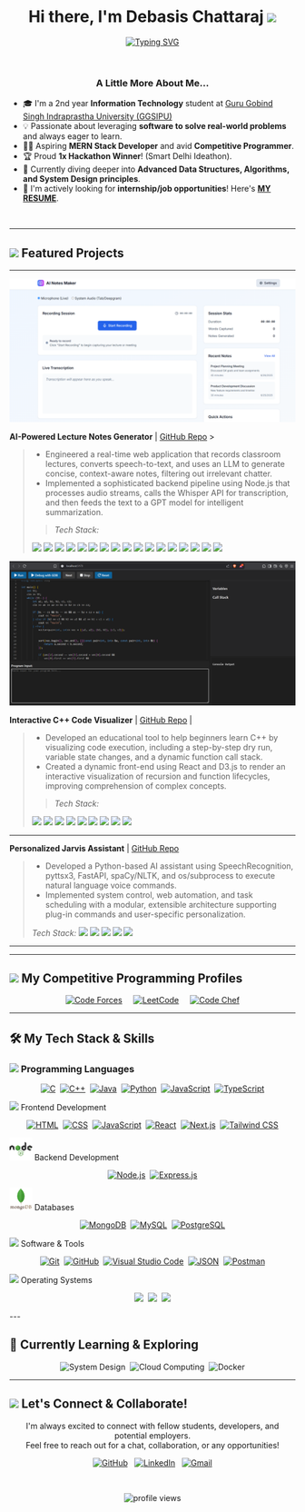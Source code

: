 <h1 align="center">
  Hi there, I'm Debasis Chattaraj 
  <img src="https://media.giphy.com/media/hvRJCLFzcasrR4ia7z/giphy.gif" width="35">
</h1>

<p align="center">
	<a href="https://git.io/typing-svg"><img src="https://readme-typing-svg.demolab.com?font=Fira+Code&pause=1000&color=0FFFDCF3&background=FCFCFC00&center=true&vCenter=true&width=435&lines=Computer+Science+Student+at+IPU+;Competitive+Programmer;1x+hackathon+winner;Always+learning+new+things;MERN+Stack+Developer" alt="Typing SVG" /></a>
</p>

<br>

<!-- About Me Section -->
<div align="center">

<h3>A Little More About Me...</h3>

</div>

- 🎓 I'm a 2nd year **Information Technology** student at [Guru Gobind Singh Indraprastha University (GGSIPU)](http://www.ipu.ac.in/)
- 💡 Passionate about leveraging **software to solve real-world problems** and always eager to learn.
- 👨‍💻 Aspiring **MERN Stack Developer** and avid **Competitive Programmer**.
- 🏆 Proud **1x Hackathon Winner**! (Smart Delhi Ideathon).
- 🌱 Currently diving deeper into **Advanced Data Structures, Algorithms, and System Design principles**.
- 🚀 I'm actively looking for **internship/job opportunities**! Here's [**MY RESUME**](https://drive.google.com/file/d/1cudQzuAQi7d6S3ldLEuKeWP6hN_Iwmar/view?usp=sharing).

<br>

---


## <picture> <img src="https://media.giphy.com/media/l0HlRnAWXxn0MhKLK/giphy.gif" width="50"> </picture> Featured Projects

<!--
💡 Tip:
- Upload your project screenshots to an `assets` folder in this repository.
- Update the `assets/your-image-name.png` paths below.
- Replace `#` in "Live Demo" links with actual URLs or remove if not applicable.
-->

---

<p align="center">
  <img src="assets/ai_notes_maker.png" alt="AI Notes Maker Screenshot" width="700">
</p>

**AI-Powered Lecture Notes Generator** | [GitHub Repo](https://github.com/Deba69/Ai-notes-maker)  <!-- Replace # with actual live link for demo -->> 
> - Engineered a real-time web application that records classroom lectures, converts speech-to-text, and uses an LLM to generate concise, context-aware notes, filtering out irrelevant chatter.
> - Implemented a sophisticated backend pipeline using Node.js that processes audio streams, calls the Whisper API for transcription, and then feeds the text to a GPT model for intelligent summarization.
>
>> _Tech Stack:_
> <img src="https://img.shields.io/badge/Next.js-000000?style=for-the-badge&logo=nextdotjs&logoColor=white">
> <img src="https://img.shields.io/badge/React-61DAFB?style=for-the-badge&logo=react&logoColor=black">
> <img src="https://img.shields.io/badge/TypeScript-3178C6?style=for-the-badge&logo=typescript&logoColor=white">
> <img src="https://img.shields.io/badge/Tailwind_CSS-38B2AC?style=for-the-badge&logo=tailwindcss&logoColor=white">
> <img src="https://img.shields.io/badge/Framer_Motion-0055FF?style=for-the-badge&logo=framer&logoColor=white">
> <img src="https://img.shields.io/badge/Node.js-339933?style=for-the-badge&logo=nodedotjs&logoColor=white">
> <img src="https://img.shields.io/badge/Express.js-000000?style=for-the-badge&logo=express&logoColor=white">
> <img src="https://img.shields.io/badge/Socket.io-010101?style=for-the-badge&logo=socketdotio&logoColor=white">
> <img src="https://img.shields.io/badge/Axios-5A29E4?style=for-the-badge&logo=axios&logoColor=white">
> <img src="https://img.shields.io/badge/Gemini_AI-4A90E2?style=for-the-badge&logo=google&logoColor=white">
> <img src="https://img.shields.io/badge/Web_Speech_API-4285F4?style=for-the-badge&logo=googlechrome&logoColor=white"> <!-- Using Chrome logo as it's a browser API -->
> <img src="https://img.shields.io/badge/Deepgram-13EF93?style=for-the-badge&logo=deepgram&logoColor=white">
> <img src="https://img.shields.io/badge/Chrome_Extension-4285F4?style=for-the-badge&logo=googlechrome&logoColor=white">
> <img src="https://img.shields.io/badge/Service_Workers-FF9800?style=for-the-badge&logo=html5&logoColor=white"> <!-- Using HTML5 logo as SW are part of web standards -->
> <img src="https://img.shields.io/badge/ESLint-4B32C3?style=for-the-badge&logo=eslint&logoColor=white">
> <img src="https://img.shields.io/badge/PostCSS-DD3A0A?style=for-the-badge&logo=postcss&logoColor=white">
> <img src="https://img.shields.io/badge/Nodemon-76D04B?style=for-the-badge&logo=nodemon&logoColor=white">

<p align="center">
  <img src="assets/cpp_visualizer.png" alt="C++ Code Visualizer Screenshot" width="700">
</p>

**Interactive C++ Code Visualizer** | [GitHub Repo](https://github.com/Deba69/C-Degugger) |<!-- Replace # with actual live link -->
> - Developed an educational tool to help beginners learn C++ by visualizing code execution, including a step-by-step dry run, variable state changes, and a dynamic function call stack.
> - Created a dynamic front-end using React and D3.js to render an interactive visualization of recursion and function lifecycles, improving comprehension of complex concepts.
>
>> _Tech Stack:_
> <img src="https://img.shields.io/badge/React-61DAFB?style=for-the-badge&logo=react&logoColor=black">
> <img src="https://img.shields.io/badge/TypeScript-3178C6?style=for-the-badge&logo=typescript&logoColor=white">
> <img src="https://img.shields.io/badge/Node.js-339933?style=for-the-badge&logo=nodedotjs&logoColor=white">
> <img src="https://img.shields.io/badge/Express.js-000000?style=for-the-badge&logo=express&logoColor=white">
> <img src="https://img.shields.io/badge/WebSocket-019784?style=for-the-badge&logo=websocket&logoColor=white">
> <img src="https://img.shields.io/badge/Monaco_Editor-007ACC?style=for-the-badge&logo=visualstudiocode&logoColor=white">
> <img src="https://img.shields.io/badge/C++-00599C?style=for-the-badge&logo=cplusplus&logoColor=white">
> <img src="https://img.shields.io/badge/GCC-F67D3B?style=for-the-badge&logo=gcc&logoColor=white">
> <img src="https://img.shields.io/badge/GDB-C80000?style=for-the-badge&logo=gnu-bash&logoColor=white"> <!-- Using GNU Bash icon as a placeholder for GDB, or remove logo -->
---

**Personalized Jarvis Assistant** | [GitHub Repo](https://github.com/Deba69/Personal-Jarvis/tree/main/Jarvis) <!-- Replace # with actual live link -->
> - Developed a Python-based AI assistant using SpeechRecognition, pyttsx3, FastAPI, spaCy/NLTK, and os/subprocess to execute natural language voice commands.
> - Implemented system control, web automation, and task scheduling with a modular, extensible architecture supporting plug-in commands and user-specific personalization.
>
> _Tech Stack:_
> <img src="https://img.shields.io/badge/Python-3776AB?style=for-the-badge&logo=python&logoColor=white">
> <img src="https://img.shields.io/badge/FastAPI-009688?style=for-the-badge&logo=fastapi&logoColor=white">
> <img src="https://img.shields.io/badge/spaCy-09A3D5?style=for-the-badge&logo=spacy&logoColor=white">
> <img src="https://img.shields.io/badge/SpeechRecognition-4A90E2?style=for-the-badge"> <!-- Generic badge -->
> <img src="https://img.shields.io/badge/pyttsx3-DB7093?style=for-the-badge"> <!-- Generic badge -->

---
---

## <picture> <img src="https://github.com/7oSkaaa/7oSkaaa/blob/main/Images/competitive_programming_profile.png?raw=true" width="40"> </picture> My Competitive Programming Profiles

<p align="center">
  <a href="https://codeforces.com/profile/zbdn573" target="_blank"><img src="https://img.icons8.com/external-tal-revivo-shadow-tal-revivo/50/000000/external-codeforces-programming-competitions-and-contests-programming-community-logo-shadow-tal-revivo.png" alt="Code Forces"/></a>    
  <a href="https://leetcode.com/u/Debasis6969/" target="_blank"><img src="https://img.icons8.com/external-tal-revivo-shadow-tal-revivo/50/000000/external-level-up-your-coding-skills-and-quickly-land-a-job-logo-shadow-tal-revivo.png" alt="LeetCode"/></a>    
  <a href="https://www.codechef.com/users/codemaster_6" target="_blank"><img src="https://img.icons8.com/color/50/000000/codechef.png" alt="Code Chef"/></a>
</p>

---

## 🛠️ My Tech Stack & Skills

### <picture> <img src = "https://github.com/7oSkaaa/7oSkaaa/blob/main/Images/Programming_Languages.gif?raw=true" width = "40px"> </picture> Programming Languages
<p align="center">
<a href="https://www.cprogramming.com/" target="_blank"><img alt="C" src="https://img.shields.io/badge/C-%232370ED.svg?style=for-the-badge&logo=c&logoColor=white"></a>&nbsp;
<a href="https://www.w3schools.com/cpp/" target="_blank"><img alt="C++" src="https://img.shields.io/badge/C++-%2300599C.svg?style=for-the-badge&logo=c%2B%2B&logoColor=white"></a>&nbsp;
<a href="https://www.java.com" target="_blank"><img alt="Java" src="https://img.shields.io/badge/Java-%23007396.svg?style=for-the-badge&logo=java&logoColor=white"></a>&nbsp;
<a href="https://www.python.org" target="_blank"><img alt="Python" src="https://img.shields.io/badge/Python-%2314354C.svg?style=for-the-badge&logo=python&logoColor=white"></a>&nbsp;
<a href="https://developer.mozilla.org/en-US/docs/Web/JavaScript" target="_blank"><img alt="JavaScript" src="https://img.shields.io/badge/JavaScript-%23F7DF1E.svg?style=for-the-badge&logo=javascript&logoColor=black"></a>&nbsp;
<a href="https://www.typescriptlang.org/" target="_blank"><img alt="TypeScript" src="https://img.shields.io/badge/TypeScript-3178C6?style=for-the-badge&logo=typescript&logoColor=white"></a>
</p>
<picture> <img src = "https://github.com/7oSkaaa/7oSkaaa/blob/main/Images/Front_End.gif?raw=true" width = "40px"> </picture> Frontend Development
<p align="center">
<a href="https://www.w3.org/html/" target="_blank"><img alt="HTML" src="https://img.shields.io/badge/HTML5-%23E34F26.svg?style=for-the-badge&logo=html5&logoColor=white"></a>&nbsp;
<a href="https://www.w3schools.com/css/" target="_blank"><img alt="CSS" src="https://img.shields.io/badge/CSS3-%231572B6.svg?style=for-the-badge&logo=css3&logoColor=white"></a>&nbsp;
<a href="https://developer.mozilla.org/en-US/docs/Web/JavaScript" target="_blank"><img alt="JavaScript" src="https://img.shields.io/badge/JavaScript-%23F7DF1E.svg?style=for-the-badge&logo=javascript&logoColor=black"></a>&nbsp;
<a href="https://reactjs.org/" target="_blank"><img alt="React" src="https://img.shields.io/badge/React-%2361DAFB.svg?style=for-the-badge&logo=react&logoColor=black"></a>&nbsp;
<a href="https://nextjs.org/" target="_blank"><img alt="Next.js" src="https://img.shields.io/badge/Next.js-000000?style=for-the-badge&logo=nextdotjs&logoColor=white"></a>&nbsp;
<a href="https://tailwindcss.com/" target="_blank"><img alt="Tailwind CSS" src="https://img.shields.io/badge/Tailwind_CSS-%2338B2AC.svg?style=for-the-badge&logo=tailwind-css&logoColor=white"></a>
</p>
<picture> <img src="https://raw.githubusercontent.com/devicons/devicon/master/icons/nodejs/nodejs-original-wordmark.svg" width="40px"> </picture> Backend Development
<p align="center">
<a href="https://nodejs.org" target="_blank"><img alt="Node.js" src="https://img.shields.io/badge/Node.js-%23339933.svg?style=for-the-badge&logo=nodedotjs&logoColor=white"></a>&nbsp;
<a href="https://expressjs.com" target="_blank"><img alt="Express.js" src="https://img.shields.io/badge/Express.js-%23000000.svg?style=for-the-badge&logo=express&logoColor=white"></a>
</p>
<picture> <img src="https://raw.githubusercontent.com/devicons/devicon/master/icons/mongodb/mongodb-original-wordmark.svg" width="40px"> </picture> Databases
<p align="center">
<a href="https://www.mongodb.com/" target="_blank"><img alt="MongoDB" src="https://img.shields.io/badge/MongoDB-%2347A248.svg?style=for-the-badge&logo=mongodb&logoColor=white"></a>&nbsp;
<a href="https://www.mysql.com/" target="_blank"><img alt="MySQL" src="https://img.shields.io/badge/MySQL-%234479A1.svg?style=for-the-badge&logo=mysql&logoColor=white"></a>&nbsp;
<a href="https://www.postgresql.org/" target="_blank"><img alt="PostgreSQL" src="https://img.shields.io/badge/PostgreSQL-316192?style=for-the-badge&logo=postgresql&logoColor=white"></a>
</p>
<picture> <img src = "https://github.com/7oSkaaa/7oSkaaa/blob/main/Images/Software_Tools.gif?raw=true" width = "40px"> </picture> Software & Tools
<p align="center">
<a href="https://git-scm.com/" target="_blank"><img alt="Git" src="https://img.shields.io/badge/Git-%23F05033.svg?style=for-the-badge&logo=git&logoColor=white"></a>&nbsp;
<a href="https://github.com/" target="_blank"><img alt="GitHub" src="https://img.shields.io/badge/GitHub-%23181717.svg?style=for-the-badge&logo=github&logoColor=white"></a>&nbsp;
<a href="https://code.visualstudio.com/" target="_blank"><img alt="Visual Studio Code" src="https://img.shields.io/badge/VS_Code-0078D7.svg?style=for-the-badge&logo=visual%20studio%20code&logoColor=white"></a>&nbsp;
<a href="https://www.json.org/json-en.html" target="_blank"><img alt="JSON" src="https://img.shields.io/badge/JSON-%23000000.svg?style=for-the-badge&logo=json&logoColor=white"></a>&nbsp;
<a href="https://www.postman.com/" target="_blank"><img alt="Postman" src="https://img.shields.io/badge/Postman-FF6C37?style=for-the-badge&logo=postman&logoColor=white"></a>
</p>
<picture> <img src = "https://github.com/7oSkaaa/7oSkaaa/blob/main/Images/OS.gif?raw=true" width = "40px"> </picture> Operating Systems
<p align="center">
<a href="#"><img src="https://img.shields.io/badge/Linux-FCC624?style=for-the-badge&logo=linux&logoColor=black"></a>&nbsp;
<a href="#"><img src="https://img.shields.io/badge/Ubuntu-E95420?style=for-the-badge&logo=ubuntu&logoColor=white"></a>&nbsp;
<a href="#"><img src="https://img.shields.io/badge/Windows-0078D6?style=for-the-badge&logo=windows&logoColor=white"></a>
</p>
---

## 🌱 Currently Learning & Exploring
<p align="center">
  <img src="https://img.shields.io/badge/System_Design-000000?style=for-the-badge&logo=files&logoColor=white" alt="System Design"/> 
  <img src="https://img.shields.io/badge/Cloud_Computing_(AWS/Azure)-FF9900?style=for-the-badge&logo=amazonaws&logoColor=white" alt="Cloud Computing"/>  <!-- Choose one or both -->
  <img src="https://img.shields.io/badge/Docker-2496ED?style=for-the-badge&logo=docker&logoColor=white" alt="Docker"/>
  <!-- Add any other specific technologies or concepts you are focusing on -->
</p>

---

## <picture> <img src="https://raw.githubusercontent.com/MartinHeinz/MartinHeinz/master/wave.gif" width="30px"> </picture> Let's Connect & Collaborate!

<p align="center">
  I'm always excited to connect with fellow students, developers, and potential employers. <br>
  Feel free to reach out for a chat, collaboration, or any opportunities!
</p>

<p align="center">
  <a href="https://github.com/DebasisChattaraj" target="_blank"><img src="https://img.shields.io/badge/github-%23181717.svg?style=for-the-badge&logo=github&logoColor=white" alt="GitHub"/></a>  
  <a href="https://www.linkedin.com/in/debasis-chattaraj-4370ba220/" target="_blank"><img src="https://img.shields.io/badge/linkedin-%230A66C2.svg?style=for-the-badge&logo=linkedin&logoColor=white" alt="LinkedIn"/></a>  
  <a href="mailto:flancer250@gmail.com"><img img src="https://img.shields.io/badge/gmail-%23EA4335.svg?style=for-the-badge&logo=gmail&logoColor=white" alt="Gmail"/></a>
  <!-- Add other relevant social links like Twitter if you have them -->
</p>

<br>
<p align="center">
  <img src="https://komarev.com/ghpvc/?username=DebasisChattaraj&label=Profile%20Views&color=0e75b6&style=flat" alt="profile views" />
</p>

<!-- 
You can find more cool GIFs for section headers or icons from places like:
- https://github.com/ABSphreak/ABSphreak/tree/master/gifs
- https://github.com/ryo-ma/github-profile-trophy
- https://github.com/devicons/devicon/tree/master/icons (for tech icons)
-->
